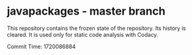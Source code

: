 # javapackages - master branch

This repository contains the frozen state of the repository.
Its history is cleared. It is used only for static code
analysis with Codacy.

Commit Time: 1720086884